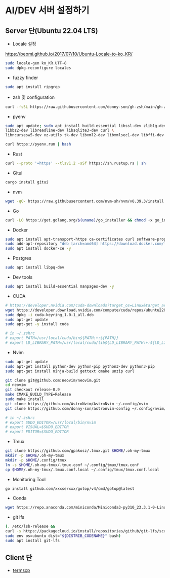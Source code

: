 # AI/DEV 서버 설정하기

## Server 단(Ubuntu 22.04 LTS)

- Locale 설정 

https://beomi.github.io/2017/07/10/Ubuntu-Locale-to-ko_KR/

```bash
sudo locale-gen ko_KR.UTF-8
sudo dpkg-reconfigure locales
```

- fuzzy finder

```bash
sudo apt install ripgrep
```

- zsh 및 configuration

```bash
curl -fsSL https://raw.githubusercontent.com/donny-son/gh-zsh/main/gh-zsh.sh | bash 
```

- pyenv
```bash
sudo apt update; sudo apt install build-essential libssl-dev zlib1g-dev \
libbz2-dev libreadline-dev libsqlite3-dev curl \
libncursesw5-dev xz-utils tk-dev libxml2-dev libxmlsec1-dev libffi-dev liblzma-dev -y

curl https://pyenv.run | bash
```

- Rust

```bash
curl --proto '=https' --tlsv1.2 -sSf https://sh.rustup.rs | sh
```

- Gitui

```bash
cargo install gitui
```

- nvm

```bash
wget -qO- https://raw.githubusercontent.com/nvm-sh/nvm/v0.39.3/install.sh | bash
```

- Go

```bash
curl -LO https://get.golang.org/$(uname)/go_installer && chmod +x go_installer && ./go_installer && rm go_installer
```

- Docker

```bash
sudo apt install apt-transport-https ca-certificates curl software-properties-common -y
sudo add-apt-repository "deb [arch=amd64] https://download.docker.com/linux/ubuntu $(lsb_release -cs) stable"
sudo apt install docker-ce -y
```

- Postgres

```bash
sudo apt install libpq-dev
```

- Dev tools

```bash
sudo apt install build-essential manpages-dev -y
```

- CUDA

```bash
# https://developer.nvidia.com/cuda-downloads?target_os=Linux&target_arch=x86_64&Distribution=Ubuntu&target_version=22.04&target_type=deb_network
wget https://developer.download.nvidia.com/compute/cuda/repos/ubuntu2204/x86_64/cuda-keyring_1.0-1_all.deb
sudo dpkg -i cuda-keyring_1.0-1_all.deb
sudo apt-get update
sudo apt-get -y install cuda

# in ~/.zshrc
# export PATH=/usr/local/cuda/bin${PATH:+:${PATH}}
# export LD_LIBRARY_PATH=/usr/local/cuda/lib${LD_LIBRARY_PATH:+:${LD_LIBRARY_PATH}}
```

- Nvim

```bash
sudo apt-get update
sudo apt-get install python-dev python-pip python3-dev python3-pip
sudo apt-get install ninja-build gettext cmake unzip curl

git clone git@github.com:neovim/neovim.git
cd neovim
git checkout release-0.9
make CMAKE_BUILD_TYPE=Release
sudo make install
git clone https://github.com/AstroNvim/AstroNvim ~/.config/nvim
git clone https://github.com/donny-son/astronvim-config ~/.config/nvim/lua/user

# in ~/.zshrc
# export SUDO_EDITOR=/usr/local/bin/nvim
# export VISUAL=$SUDO_EDITOR
# export EDITOR=$SUDO_EDITOR
```

- Tmux

```bash
git clone https://github.com/gpakosz/.tmux.git $HOME/.oh-my-tmux
mkdir -p $HOME/.oh-my-tmux
mkdir -p $HOME/.config/tmux
ln -s $HOME/.oh-my-tmux/.tmux.conf ~/.config/tmux/tmux.conf
cp $HOME/.oh-my-tmux/.tmux.conf.local ~/.config/tmux/tmux.conf.local
```

- Monitoring Tool

```bash
go install github.com/xxxserxxx/gotop/v4/cmd/gotop@latest
```

- Conda

```bash
wget https://repo.anaconda.com/miniconda/Miniconda3-py310_23.3.1-0-Linux-x86_64.sh
```

- git lfs

```bash
(. /etc/lsb-release &&
curl -s https://packagecloud.io/install/repositories/github/git-lfs/script.deb.sh |
sudo env os=ubuntu dist="${DISTRIB_CODENAME}" bash)
sudo apt install git-lfs
```

## Client 단

- [termscp](https://termscp.veeso.dev/#get-started) 
